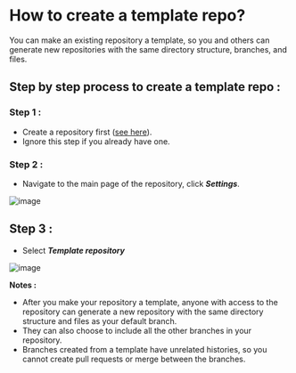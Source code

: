# How to create a template repo?

You can make an existing repository a template, so you and others can generate new repositories with the same directory structure, branches, and files.

## Step by step process to create a template repo :

### Step 1 :

- Create a repository first ([see here](https://github.com/Pradumnasaraf/open-source-with-pradumna/blob/main/pages/How-to/guide/create-repo.md)).
- Ignore this step if you already have one.

### Step 2 :

- Navigate to the main page of the repository, click ***Settings***.

![image](https://user-images.githubusercontent.com/63872951/199513932-08c7c968-70de-48f4-8d51-36e580600ce1.png)

## Step 3 :

- Select ***Template repository***

![image](https://user-images.githubusercontent.com/63872951/199516194-1a2c9466-d5b7-4ab3-8984-48761d742229.png)

**Notes :**

- After you make your repository a template, anyone with access to the repository can generate a new repository with the same directory structure and files as your default branch. 
- They can also choose to include all the other branches in your repository. 
- Branches created from a template have unrelated histories, so you cannot create pull requests or merge between the branches.
